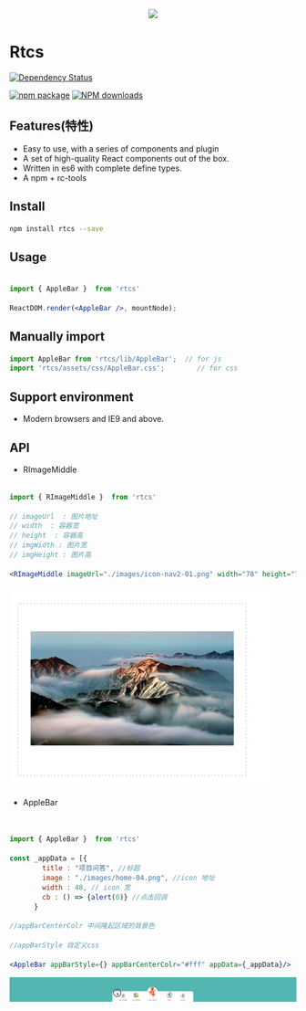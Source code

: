 
<p align="center">
  <a href="https://github.com/976500133/rtcs">
    <img width="200" src="https://github.com/976500133/rtcs/blob/master/assets/icon2.jpeg">
  </a>
</p>

# Rtcs



[![Dependency Status](https://img.shields.io/gemnasium/react-component/trigger.svg?style=flat-square)]()

[![npm package](https://img.shields.io/npm/v/antd.svg?style=flat-square)]()
[![NPM downloads](http://img.shields.io/npm/dm/antd.svg?style=flat-square)]()




## Features(特性)

- Easy to use, with a series of components and plugin
- A set of high-quality React components out of the box.
- Written in es6 with complete define types.
- A npm + rc-tools  




## Install

```bash
npm install rtcs --save
```



## Usage

```jsx

import { AppleBar }  from 'rtcs'

ReactDOM.render(<AppleBar />, mountNode);

```





## Manually import

```jsx
import AppleBar from 'rtcs/lib/AppleBar';  // for js
import 'rtcs/assets/css/AppleBar.css';        // for css
```



## Support environment

- Modern browsers and IE9 and above.



## API

- RImageMiddle

```jsx

import { RImageMiddle }  from 'rtcs'

// imageUrl  : 图片地址
// width  : 容器宽
// height  : 容器高
// imgWidth : 图片宽
// imgHeight : 图片高

<RImageMiddle imageUrl="./images/icon-nav2-01.png" width="78" height="78" imgWidth="40" />


```

![RImageMiddle](./assets/D1.png)



- AppleBar

```jsx


import { AppleBar }  from 'rtcs'

const _appData = [{
        title : "项目问答", //标题
        image : "./images/home-04.png", //icon 地址
        width : 48, // icon 宽
        cb : () => {alert(0)} //点击回调
      }

//appBarCenterColr 中间隆起区域的背景色

//appBarStyle 自定义css

<AppleBar appBarStyle={} appBarCenterColr="#fff" appData={_appData}/>


```

![RImageMiddle](./assets/D2.gif)

